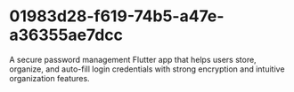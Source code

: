 # 01983d28-f619-74b5-a47e-a36355ae7dcc
A secure password management Flutter app that helps users store, organize, and auto-fill login credentials with strong encryption and intuitive organization features.
